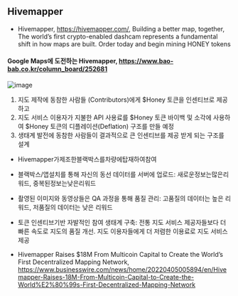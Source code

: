 

## Hivemapper

- Hivemapper, https://hivemapper.com/, Building a better map, together, The world’s first crypto-enabled dashcam represents a fundamental shift in how maps are built. Order today and begin mining HONEY tokens

#### Google Maps에 도전하는 Hivemapper, https://www.bao-bab.co.kr/column_board/252681

![image](https://user-images.githubusercontent.com/109835677/225797679-eca4a23e-d030-4d34-9ede-513b6b828cfb.png)

1) 지도 제작에 동참한 사람들 (Contributors)에게 $Honey 토큰을 인센티브로 제공하고 
2) 지도 서비스 이용자가 지불한 API 사용료를 $Honey 토큰 바이백 및 소각에 사용하여 $Honey 토큰의 디플레이션(Deflation) 구조를 만들 예정
3) 생태계 발전에 동참한 사람들이 결과적으로 큰 인센티브를 제공 받게 되는 구조를 설계

- Hivemapper가제조한블랙박스를차량에탑재하여참여
- 블랙박스/앱설치를 통해 자신의 동선 데이터를 서버에 업로드: 새로운정보는많은리워드, 중복된정보는낮은리워드
- 촬영된 이미지와 동영상들은 QA 과정을 통해 품질 관리: 고품질의 데이터는 높은 리워드, 저품질의 데이터는 낮은 리워드
- 토큰 인센티브기반 자발적인 참여 생태계 구축: 전통 지도 서비스 제공자들보다 더 빠른 속도로 지도의 품질 개선. 지도 이용자들에게 더 저렴한 이용료로 지도 서비스 제공

- Hivemapper Raises $18M From Multicoin Capital to Create the World’s First Decentralized Mapping Network, https://www.businesswire.com/news/home/20220405005894/en/Hivemapper-Raises-18M-From-Multicoin-Capital-to-Create-the-World%E2%80%99s-First-Decentralized-Mapping-Network
